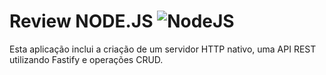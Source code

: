 
# Review NODE.JS ![NodeJS](https://img.shields.io/badge/node.js-6DA55F?style=for-the-badge&logo=node.js&logoColor=white)

 Esta aplicação inclui a criação de um servidor HTTP nativo, uma API REST utilizando Fastify e operações CRUD.





